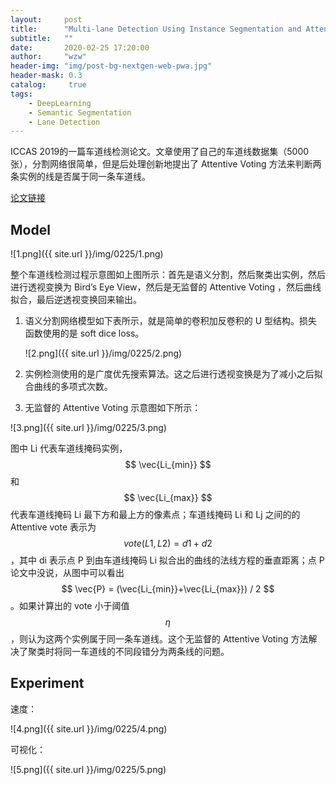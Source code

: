 ```yaml
---
layout:     post
title:      "Multi-lane Detection Using Instance Segmentation and Attentive Voting "
subtitle:   ""
date:       2020-02-25 17:20:00
author:     "wzw"
header-img: "img/post-bg-nextgen-web-pwa.jpg"
header-mask: 0.3
catalog:     true
tags:
    - DeepLearning
    - Semantic Segmentation
    - Lane Detection
---
```

<script type="text/javascript" async src="https://cdn.mathjax.org/mathjax/latest/MathJax.js?config=TeX-MML-AM_CHTML"> </script>
ICCAS 2019的一篇车道线检测论文。文章使用了自己的车道线数据集（5000张），分割网络很简单，但是后处理创新地提出了 Attentive Voting 方法来判断两条实例的线是否属于同一条车道线。

[论文链接][paper-link]

## Model

![1.png]({{ site.url }}/img/0225/1.png)

整个车道线检测过程示意图如上图所示：首先是语义分割，然后聚类出实例，然后进行透视变换为 Bird’s Eye View，然后是无监督的 Attentive Voting ，然后曲线拟合，最后逆透视变换回来输出。

1. 语义分割网络模型如下表所示，就是简单的卷积加反卷积的 U 型结构。损失函数使用的是  soft dice loss。

   ![2.png]({{ site.url }}/img/0225/2.png)

2. 实例检测使用的是广度优先搜索算法。这之后进行透视变换是为了减小之后拟合曲线的多项式次数。

3. 无监督的 Attentive Voting 示意图如下所示：

![3.png]({{ site.url }}/img/0225/3.png)

图中 Li 代表车道线掩码实例，
$$
\vec{Li_{min}}
$$
和
$$
\vec{Li_{max}}
$$
代表车道线掩码 Li 最下方和最上方的像素点；车道线掩码 Li 和 Lj 之间的的 Attentive vote 表示为
$$
vote(L1,L2) = d1 + d2
$$
，其中 di 表示点 P 到由车道线掩码 Li 拟合出的曲线的法线方程的垂直距离；点 P 论文中没说，从图中可以看出
$$
\vec{P} = (\vec{Li_{min}}+\vec{Li_{max}}) / 2
$$
。如果计算出的 vote 小于阈值
$$
\eta
$$
，则认为这两个实例属于同一条车道线。这个无监督的 Attentive Voting 方法解决了聚类时将同一车道线的不同段错分为两条线的问题。

## Experiment

速度：

![4.png]({{ site.url }}/img/0225/4.png)

可视化：

![5.png]({{ site.url }}/img/0225/5.png)



[paper-link]: https://arxiv.org/abs/2001.00236
